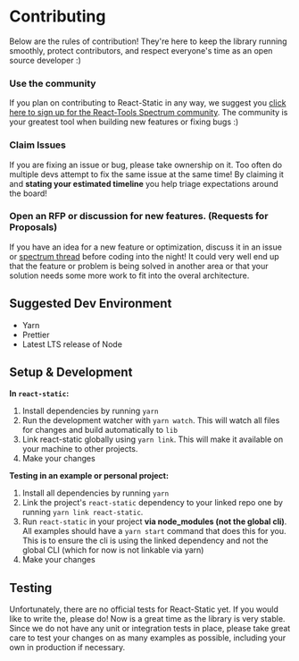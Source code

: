 # Contributing

Below are the rules of contribution! They're here to keep the library running smoothly, protect contributors, and respect everyone's time as an open source developer :)

### Use the community

If you plan on contributing to React-Static in any way, we suggest you [click here to sign up for the React-Tools Spectrum community](https://spectrum.chat/react-static). The community is your greatest tool when building new features or fixing bugs :)

### Claim Issues

If you are fixing an issue or bug, please take ownership on it. Too often do multiple devs attempt to fix the same issue at the same time! By claiming it and **stating your estimated timeline** you help triage expectations around the board!

### Open an RFP or discussion for new features. (Requests for Proposals)

If you have an idea for a new feature or optimization, discuss it in an issue or [spectrum thread](https://spectrum.chat/react-static) before coding into the night! It could very well end up that the feature or problem is being solved in another area or that your solution needs some more work to fit into the overal architecture.

## Suggested Dev Environment

* Yarn
* Prettier
* Latest LTS release of Node

## Setup & Development

**In `react-static`:**

1.  Install dependencies by running `yarn`
2.  Run the development watcher with `yarn watch`. This will watch all files for changes and build automatically to `lib`
3.  Link react-static globally using `yarn link`. This will make it available on your machine to other projects.
4.  Make your changes

**Testing in an example or personal project:**

1.  Install all dependencies by running `yarn`
2.  Link the project's `react-static` dependency to your linked repo one by running `yarn link react-static`.
3.  Run `react-static` in your project **via node_modules (not the global cli)**. All examples should have a `yarn start` command that does this for you. This is to ensure the cli is using the linked dependency and not the global CLI (which for now is not linkable via yarn)
4.  Make your changes

## Testing

Unfortunately, there are no official tests for React-Static yet. If you would like to write the, please do! Now is a great time as the library is very stable. Since we do not have any unit or integration tests in place, please take great care to test your changes on as many examples as possible, including your own in production if necessary.
